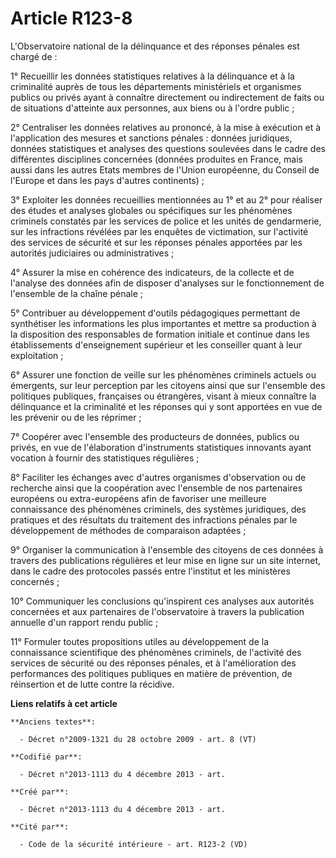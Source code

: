 # Article R123-8

L'Observatoire national de la délinquance et des réponses pénales est chargé de :

1° Recueillir les données statistiques relatives à la délinquance et à la criminalité auprès de tous les départements
ministériels et organismes publics ou privés ayant à connaître directement ou indirectement de faits ou de situations
d'atteinte aux personnes, aux biens ou à l'ordre public ;

2° Centraliser les données relatives au prononcé, à la mise à exécution et à l'application des mesures et sanctions pénales :
données juridiques, données statistiques et analyses des questions soulevées dans le cadre des différentes disciplines
concernées (données produites en France, mais aussi dans les autres Etats membres de l'Union européenne, du Conseil de
l'Europe et dans les pays d'autres continents) ;

3° Exploiter les données recueillies mentionnées au 1° et au 2° pour réaliser des études et analyses globales ou spécifiques
sur les phénomènes criminels constatés par les services de police et les unités de gendarmerie, sur les infractions révélées
par les enquêtes de victimation, sur l'activité des services de sécurité et sur les réponses pénales apportées par les
autorités judiciaires ou administratives ;

4° Assurer la mise en cohérence des indicateurs, de la collecte et de l'analyse des données afin de disposer d'analyses sur
le fonctionnement de l'ensemble de la chaîne pénale ;

5° Contribuer au développement d'outils pédagogiques permettant de synthétiser les informations les plus importantes et
mettre sa production à la disposition des responsables de formation initiale et continue dans les établissements
d'enseignement supérieur et les conseiller quant à leur exploitation ;

6° Assurer une fonction de veille sur les phénomènes criminels actuels ou émergents, sur leur perception par les citoyens
ainsi que sur l'ensemble des politiques publiques, françaises ou étrangères, visant à mieux connaître la délinquance et la
criminalité et les réponses qui y sont apportées en vue de les prévenir ou de les réprimer ;

7° Coopérer avec l'ensemble des producteurs de données, publics ou privés, en vue de l'élaboration d'instruments statistiques
innovants ayant vocation à fournir des statistiques régulières ;

8° Faciliter les échanges avec d'autres organismes d'observation ou de recherche ainsi que la coopération avec l'ensemble de
nos partenaires européens ou extra-européens afin de favoriser une meilleure connaissance des phénomènes criminels, des
systèmes juridiques, des pratiques et des résultats du traitement des infractions pénales par le développement de méthodes de
comparaison adaptées ;

9° Organiser la communication à l'ensemble des citoyens de ces données à travers des publications régulières et leur mise en
ligne sur un site internet, dans le cadre des protocoles passés entre l'institut et les ministères concernés ;

10° Communiquer les conclusions qu'inspirent ces analyses aux autorités concernées et aux partenaires de l'observatoire à
travers la publication annuelle d'un rapport rendu public ;

11° Formuler toutes propositions utiles au développement de la connaissance scientifique des phénomènes criminels, de
l'activité des services de sécurité ou des réponses pénales, et à l'amélioration des performances des politiques publiques en
matière de prévention, de réinsertion et de lutte contre la récidive.

**Liens relatifs à cet article**

	**Anciens textes**:

	  - Décret n°2009-1321 du 28 octobre 2009 - art. 8 (VT)

	**Codifié par**:

	  - Décret n°2013-1113 du 4 décembre 2013 - art.

	**Créé par**:

	  - Décret n°2013-1113 du 4 décembre 2013 - art.

	**Cité par**:

	  - Code de la sécurité intérieure - art. R123-2 (VD)
